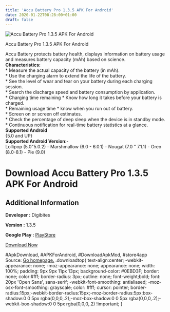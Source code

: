 ```yaml
---
title: 'Accu Battery Pro 1.3.5 APK For Android'
date: 2020-01-22T08:28:00+01:00
draft: false
---
```


![Accu Battery Pro 1.3.5 APK For Android](https://i2.wp.com/apkhome.net/wp-content/uploads/2020/01/Accu-Battery-Pro-1.3.5.png "Accu Battery Pro 1.3.5 APK For Android")

  

Accu Battery Pro 1.3.5 APK For Android

Accu Battery protects battery health, displays information on battery usage and measures battery capacity (mAh) based on science.  
**Characteristics:**  
\* Measure the actual capacity of the battery (in mAh).  
\* Use the charging alarm to extend the life of the battery.  
\* See the level of wear and tear on your battery during each charging session.  
\* Search the discharge speed and battery consumption by application.  
\* Charging time remaining \* Know how long it takes before your battery is charged.  
\* Remaining usage time \* know when you run out of battery.  
\* Screen on or screen off estimates.  
\* Check the percentage of deep sleep when the device is in standby mode.  
\* Continuous notification for real-time battery statistics at a glance.  
**Supported Android**  
{5.0 and UP}  
**Supported Android Version**:-  
Lollipop (5.0"5.0.2) - Marshmallow (6.0 - 6.0.1) - Nougat (7.0 " 7.1.1) - Oreo (8.0-8.1) - Pie (9.0)

Download Accu Battery Pro 1.3.5 APK For Android
===============================================

Additional Information
----------------------

**Developer :** Digibites

**Version :** 1.3.5

**Google Play :** [PlayStore](https://play.google.com/store/apps/details?id=com.digibites.accubattery)

  

[Download Now](https://store4app.co/post/accu-battery-pro-1-3-5-apk-for-android_1579677142)

  
#ApkDownload, #APKForAndroid, #DownloadApkMod, #store4app  
Source: [Go homepage.](https://store4app.co/post/accu-battery-pro-1-3-5-apk-for-android_1579677142) .downloadtop{ text-align:center; -webkit-appearance: none; -moz-appearance: none; appearance: none; width: 100%; padding: 9px 9px 11px 13px; background-color: #0EBD3F; border: none; color:#fff; border-radius: 3px; outline: none; font-weight;bold; font: 20px 'Open Sans', sans-serif; -webkit-font-smoothing: antialiased; -moz-osx-font-smoothing: grayscale; color: #fff; cursor: pointer; border-radius:15px;-webkit-border-radius:15px;-moz-border-radius:5px;box-shadow:0 0 5px rgba(0,0,0,.2);-moz-box-shadow:0 0 5px rgba(0,0,0,.2);-webkit-box-shadow:0 0 5px rgba(0,0,0,.2) !important; }